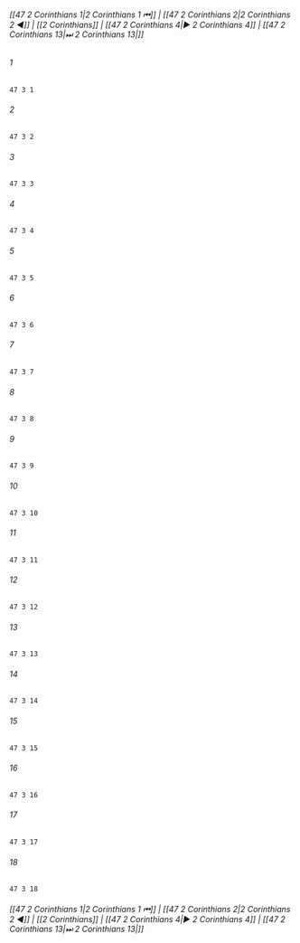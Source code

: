 
###### [[47 2 Corinthians 1|2 Corinthians 1 ⏮]] | [[47 2 Corinthians 2|2 Corinthians 2 ◀]] | [[2 Corinthians]] | [[47 2 Corinthians 4|▶ 2 Corinthians 4]] | [[47 2 Corinthians 13|⏭ 2 Corinthians 13|]]

###### 1
``` verse
47 3 1 
```
###### 2
``` verse
47 3 2 
```
###### 3
``` verse
47 3 3 
```
###### 4
``` verse
47 3 4 
```
###### 5
``` verse
47 3 5 
```
###### 6
``` verse
47 3 6 
```
###### 7
``` verse
47 3 7 
```
###### 8
``` verse
47 3 8 
```
###### 9
``` verse
47 3 9 
```
###### 10
``` verse
47 3 10 
```
###### 11
``` verse
47 3 11 
```
###### 12
``` verse
47 3 12 
```
###### 13
``` verse
47 3 13 
```
###### 14
``` verse
47 3 14 
```
###### 15
``` verse
47 3 15 
```
###### 16
``` verse
47 3 16 
```
###### 17
``` verse
47 3 17 
```
###### 18
``` verse
47 3 18 
```

###### [[47 2 Corinthians 1|2 Corinthians 1 ⏮]] | [[47 2 Corinthians 2|2 Corinthians 2 ◀]] | [[2 Corinthians]] | [[47 2 Corinthians 4|▶ 2 Corinthians 4]] | [[47 2 Corinthians 13|⏭ 2 Corinthians 13|]]

